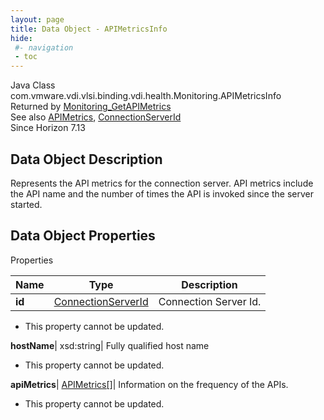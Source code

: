 ```yaml
---
layout: page
title: Data Object - APIMetricsInfo
hide:
 #- navigation
 - toc
---
```






Java Class
    com.vmware.vdi.vlsi.binding.vdi.health.Monitoring.APIMetricsInfo  
Returned by
     [Monitoring_GetAPIMetrics](vdi.health.Monitoring.md#getAPIMetrics)  
See also
     [APIMetrics](vdi.health.Monitoring.APIMetrics.md), [ConnectionServerId](vdi.entity.ConnectionServerId.md)  
Since 
    Horizon 7.13

## Data Object Description 

Represents the API metrics for the connection server. API metrics include the API name and the number of times the API is invoked since the server started. 

## Data Object Properties

Properties

Name |  Type |  Description   
---|---|---  
**id**| [ConnectionServerId](vdi.entity.ConnectionServerId.md)|  Connection Server Id.   


 * This property cannot be updated.

  
**hostName**|  xsd:string|  Fully qualified host name   


 * This property cannot be updated.

  
**apiMetrics**| [APIMetrics[]](vdi.health.Monitoring.APIMetrics.md)|  Information on the frequency of the APIs.   


 * This property cannot be updated.

  
  

  

